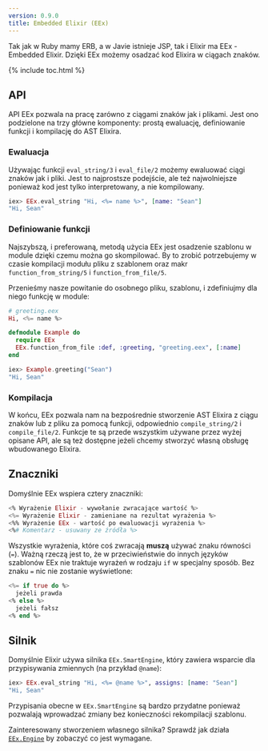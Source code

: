 ```yaml
---
version: 0.9.0
title: Embedded Elixir (EEx)
---
```


Tak jak w Ruby mamy ERB, a w Javie istnieje JSP, tak i Elixir ma EEx - Embedded Elixir. Dzięki EEx możemy osadzać kod Elixira w ciągach znaków.  

{% include toc.html %}

## API

API EEx pozwala na pracę zarówno z ciągami znaków jak i plikami. Jest ono podzielone na trzy główne komponenty: prostą ewaluację, definiowanie funkcji i kompilację do AST Elixira.

### Ewaluacja

Używając funkcji `eval_string/3` i `eval_file/2` możemy ewaluować ciągi znaków jak i pliki. Jest to najprostsze podejście, ale też najwolniejsze ponieważ kod jest tylko interpretowany, a nie kompilowany.

```elixir
iex> EEx.eval_string "Hi, <%= name %>", [name: "Sean"]
"Hi, Sean"
```

### Definiowanie funkcji

Najszybszą, i preferowaną, metodą użycia EEx jest osadzenie szablonu w module dzięki czemu można go skompilować. By to zrobić potrzebujemy w czasie kompilacji modułu pliku z szablonem oraz makr `function_from_string/5` i `function_from_file/5`.

Przenieśmy nasze powitanie do osobnego pliku, szablonu, i zdefiniujmy dla niego funkcję w module: 

```elixir
# greeting.eex
Hi, <%= name %>

defmodule Example do
  require EEx
  EEx.function_from_file :def, :greeting, "greeting.eex", [:name]
end

iex> Example.greeting("Sean")
"Hi, Sean"
```

### Kompilacja

W końcu, EEx pozwala nam na bezpośrednie stworzenie AST Elixira z ciągu znaków lub z pliku za pomocą funkcji, odpowiednio `compile_string/2` i `compile_file/2`.  Funkcje  te są przede wszystkim używane przez wyżej opisane API, ale są też dostępne jeżeli chcemy stworzyć własną obsługę wbudowanego Elixira.

## Znaczniki

Domyślnie EEx wspiera cztery znaczniki:

```elixir
<% Wyrażenie Elixir - wywołanie zwracające wartość %>
<%= Wyrażenie Elixir - zamieniane na rezultat wyrażenia %>
<%% Wyrażenie EEx - wartość po ewaluowacji wyrażenia %>
<%# Komentarz - usuwany ze źródła %>
```

Wszystkie wyrażenia, które coś zwracają __muszą__ używać znaku równości (`=`).  Ważną rzeczą jest to, że w przeciwieństwie do innych języków szablonów EEx nie traktuje wyrażeń w rodzaju `if` w specjalny sposób.  Bez znaku `=` nic nie zostanie wyświetlone:

```elixir
<%= if true do %>
  jeżeli prawda
<% else %>
  jeżeli fałsz
<% end %>
```

## Silnik

Domyślnie Elixir używa silnika `EEx.SmartEngine`, który zawiera wsparcie dla przypisywania zmiennych (na przykład `@name`):

```elixir
iex> EEx.eval_string "Hi, <%= @name %>", assigns: [name: "Sean"]
"Hi, Sean"
```

Przypisania obecne w `EEx.SmartEngine` są bardzo przydatne ponieważ pozwalają wprowadzać zmiany bez konieczności rekompilacji szablonu.

Zainteresowany stworzeniem własnego silnika? Sprawdź jak działa [`EEx.Engine`](https://hexdocs.pm/eex/EEx.Engine.html) by zobaczyć co jest wymagane. 

